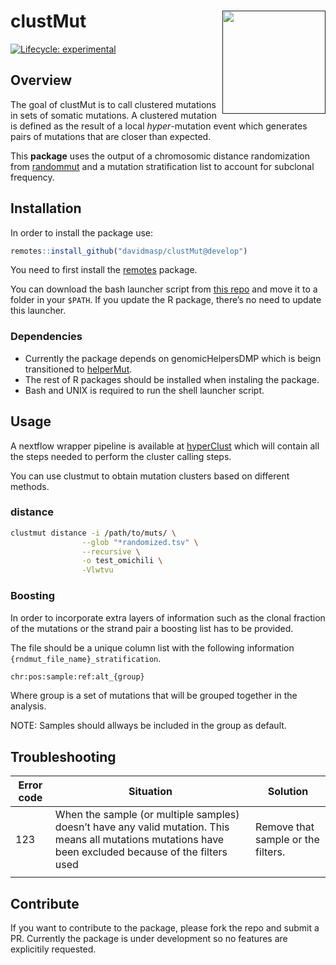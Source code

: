 
<!-- README.md is generated from README.Rmd. Please edit that file -->

# clustMut <a href=''><img src='man/figures/clustmut_logo.png' align="right" height="165" /></a>

<!-- badges: start -->

[![Lifecycle:
experimental](https://img.shields.io/badge/lifecycle-experimental-orange.svg)](https://www.tidyverse.org/lifecycle/#experimental)
<!-- badges: end -->

## Overview

The goal of clustMut is to call clustered mutations in sets of somatic
mutations. A clustered mutation is defined as the result of a local
*hyper*-mutation event which generates pairs of mutations that are
closer than expected.

This **package** uses the output of a chromosomic distance randomization
from
[randommut](http://fsupeksvr.irbbarcelona.pcb.ub.es/gitlab/dmas/randommut)
and a mutation stratification list to account for subclonal frequency.

## Installation

In order to install the package use:

``` r
remotes::install_github("davidmasp/clustMut@develop")
```

You need to first install the
[remotes](https://cran.r-project.org/web/packages/remotes/index.html)
package.

You can download the bash launcher script from [this repo]() and move it
to a folder in your `$PATH`. If you update the R package, there’s no
need to update this launcher.

### Dependencies

  - Currently the package depends on genomicHelpersDMP which is beign
    transitioned to [helperMut](https://github.com/davidmasp/helperMut).
  - The rest of R packages should be installed when instaling the
    package.
  - Bash and UNIX is required to run the shell launcher script.

## Usage

A nextflow wrapper pipeline is available at
[hyperClust](https://github.com/davidmasp/hyperclust) which will contain
all the steps needed to perform the cluster calling steps.

You can use clustmut to obtain mutation clusters based on different
methods.

### distance

``` bash
clustmut distance -i /path/to/muts/ \
                --glob "*randomized.tsv" \
                --recursive \
                -o test_omichili \
                -Vlwtvu
```

### Boosting

In order to incorporate extra layers of information such as the clonal
fraction of the mutations or the strand pair a boosting list has to be
provided.

The file should be a unique column list with the following information
`{rndmut_file_name}_stratification`.

``` txt
chr:pos:sample:ref:alt_{group}
```

Where group is a set of mutations that will be grouped together in the
analysis.

NOTE: Samples should allways be included in the group as default.

## Troubleshooting

| Error code | Situation                                                                                                                                                | Solution                           |
| ---------- | -------------------------------------------------------------------------------------------------------------------------------------------------------- | ---------------------------------- |
| 123        | When the sample (or multiple samples) doesn’t have any valid mutation. This means all mutations mutations have been excluded because of the filters used | Remove that sample or the filters. |
|            |                                                                                                                                                          |                                    |

## Contribute

If you want to contribute to the package, please fork the repo and
submit a PR. Currently the package is under development so no features
are explicitily requested.
